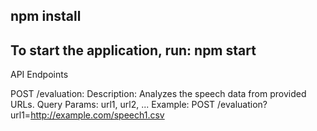 npm install
--------------
To start the application, run:
npm start
--------------
API Endpoints

POST /evaluation:
Description: Analyzes the speech data from provided URLs.
Query Params: url1, url2, ...
Example: POST /evaluation?url1=http://example.com/speech1.csv
